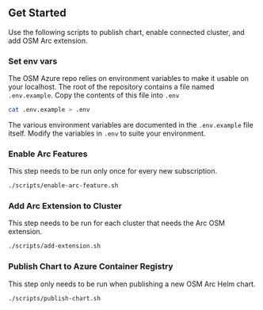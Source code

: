 ## Get Started
Use the following scripts to publish chart, enable connected cluster, and add OSM Arc extension.

### Set env vars
The OSM Azure repo relies on environment variables to make it usable on your localhost. The root of the repository contains a file named `.env.example`. Copy the contents of this file into `.env`
```bash
cat .env.example > .env
```
The various environment variables are documented in the `.env.example` file itself. Modify the variables in `.env` to suite your environment.

### Enable Arc Features
This step needs to be run only once for every new subscription.
```sh
./scripts/enable-arc-feature.sh
```

### Add Arc Extension to Cluster
This step needs to be run for each cluster that needs the Arc OSM extension.
```sh
./scripts/add-extension.sh
```

### Publish Chart to Azure Container Registry
This step only needs to be run when publishing a new OSM Arc Helm chart.
```sh
./scripts/publish-chart.sh
```
